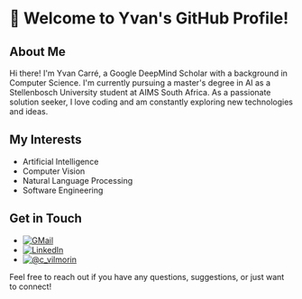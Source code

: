 # 👋 Welcome to Yvan's GitHub Profile!

## About Me

Hi there! I'm Yvan Carré, a Google DeepMind Scholar with a background in Computer Science. I'm currently pursuing a master's degree in AI as a Stellenbosch University student at AIMS South Africa. As a passionate solution seeker, I love coding and am constantly exploring new technologies and ideas.

## My Interests

- Artificial Intelligence
- Computer Vision
- Natural Language Processing
- Software Engineering

<!--## My Projects

Here are some projects I'm currently working on or have contributed to:

- **[Project Name 1](link to project):** Brief description of the project.
-->
## Get in Touch

-  [![GMail](https://img.shields.io/badge/Gmail-D14836?style=for-the-badge&logo=gmail&logoColor=white)](carre@aims.ac.za)
-  [![LinkedIn](https://img.shields.io/badge/LinkedIn-0077B5?style=for-the-badge&logo=linkedin&logoColor=white)](https://www.linkedin.com/in/yvan-carr%C3%A9-8230442b1/)
-  [![@c_vilmorin](https://img.shields.io/badge/X-000?style=for-the-badge&logo=x)](https://x.com/c_vilmorin)

Feel free to reach out if you have any questions, suggestions, or just want to connect!

<!--## Stats

[![Your Name's GitHub stats](https://github-readme-stats.vercel.app/api?username=yourusername)](https://github.com/yourusername)

[![Top Langs](https://github-readme-stats.vercel.app/api/top-langs/?username=yourusername&layout=compact)](https://github.com/yourusername)
-->
<!--
**cvilmorin/cvilmorin** is a ✨ _special_ ✨ repository because its `README.md` (this file) appears on your GitHub profile.
-->
